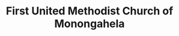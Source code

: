 ---
layout: repo
title: "First United Methodist Church of Monongahela"
id: 14550
permalink: repos/14550/
---